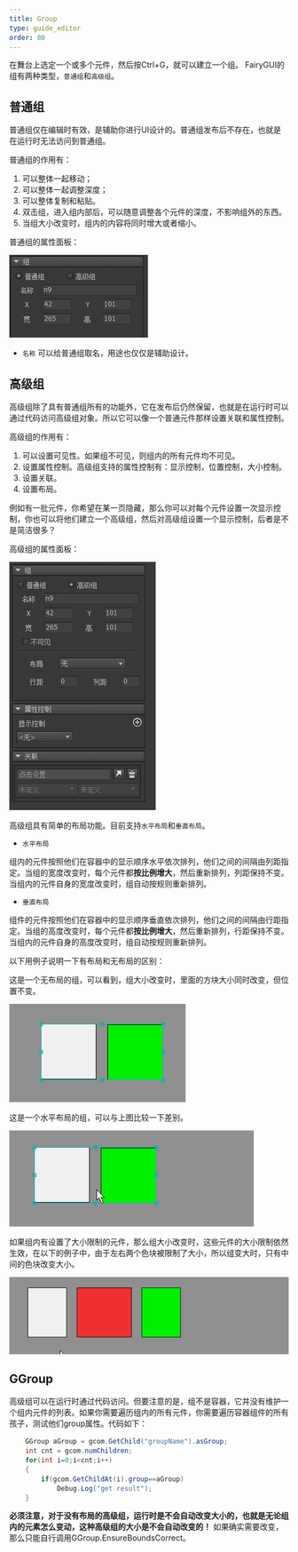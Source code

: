 ```yaml
---
title: Group
type: guide_editor
order: 80
---
```


在舞台上选定一个或多个元件，然后按Ctrl+G，就可以建立一个组。 FairyGUI的组有两种类型，`普通组`和`高级组`。

## 普通组

普通组仅在编辑时有效，是辅助你进行UI设计的。普通组发布后不存在，也就是在运行时无法访问到普通组。

普通组的作用有：
1. 可以整体一起移动；
2. 可以整体一起调整深度；
3. 可以整体复制和粘贴。
4. 双击组，进入组内部后，可以随意调整各个元件的深度，不影响组外的东西。
5. 当组大小改变时，组内的内容将同时增大或者缩小。

普通组的属性面板：

![](../../images/20170726152337.png)

- `名称` 可以给普通组取名，用途也仅仅是辅助设计。

## 高级组

高级组除了具有普通组所有的功能外，它在发布后仍然保留，也就是在运行时可以通过代码访问高级组对象。所以它可以像一个普通元件那样设置关联和属性控制。

高级组的作用有：
1. 可以设置可见性。如果组不可见，则组内的所有元件均不可见。
2. 设置属性控制。高级组支持的属性控制有：显示控制，位置控制，大小控制。
3. 设置关联。
4. 设置布局。

例如有一批元件，你希望在某一页隐藏，那么你可以对每个元件设置一次显示控制，你也可以将他们建立一个高级组，然后对高级组设置一个显示控制，后者是不是简洁很多？

高级组的属性面板：

![](../../images/20170726153357.png)

高级组具有简单的布局功能。目前支持`水平布局`和`垂直布局`。

- `水平布局`

组内的元件按照他们在容器中的显示顺序水平依次排列，他们之间的间隔由列距指定。当组的宽度改变时，每个元件都**按比例增大**，然后重新排列，列距保持不变。当组内的元件自身的宽度改变时，组自动按规则重新排列。

- `垂直布局`

组件的元件按照他们在容器中的显示顺序垂直依次排列，他们之间的间隔由行距指定。当组的高度改变时，每个元件都**按比例增大**，然后重新排列，行距保持不变。当组内的元件自身的高度改变时，组自动按规则重新排列。

以下用例子说明一下有布局和无布局的区别：

这是一个无布局的组，可以看到，组大小改变时，里面的方块大小同时改变，但位置不变。

![](../../images/gaollg17.gif)

这是一个水平布局的组，可以与上图比较一下差别。

![](../../images/gaollg18.gif)

如果组内有设置了大小限制的元件，那么组大小改变时，这些元件的大小限制依然生效，在以下的例子中，由于左右两个色块被限制了大小，所以组变大时，只有中间的色块改变大小。

![](../../images/gaollg19.gif)

## GGroup

高级组可以在运行时通过代码访问。但要注意的是，组不是容器，它并没有维护一个组内元件的列表。如果你需要遍历组内的所有元件，你需要遍历容器组件的所有孩子，测试他们group属性。代码如下：

```csharp
    GGroup aGroup = gcom.GetChild("groupName").asGroup;
    int cnt = gcom.numChildren;
    for(int i=0;i<cnt;i++)
    {
        if(gcom.GetChildAt(i).group==aGroup)
            Debug.Log("get result");
    }
```

**必须注意，对于没有布局的高级组，运行时是不会自动改变大小的，也就是无论组内的元素怎么变动，这种高级组的大小是不会自动改变的！** 如果确实需要改变，那么只能自行调用GGroup.EnsureBoundsCorrect。
